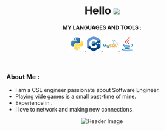 <div id="body" align="center">
<h1>
Hello
    <img src="https://media.giphy.com/media/hvRJCLFzcasrR4ia7z/giphy.gif" width="30px"/>
</h1>
<p><b>MY LANGUAGES AND TOOLS :</b>


<div>
    <a href="https://www.python.org" target="_blank" rel="noreferrer"> <img src="https://raw.githubusercontent.com/devicons/devicon/master/icons/python/python-original.svg" alt="python" width="40" height="40"/> </a>
    <a href="https://www.w3schools.com/cpp/" target="_blank" rel="noreferrer"> <img src="https://raw.githubusercontent.com/devicons/devicon/master/icons/cplusplus/cplusplus-original.svg" alt="cplusplus" width="40" height="40"/> </a>
    <a href="https://www.mysql.com/" target="_blank" rel="noreferrer"> <img src="https://raw.githubusercontent.com/devicons/devicon/master/icons/mysql/mysql-original-wordmark.svg" alt="mysql" width="40" height="40"/> </a>
    <a href="https://www.java.com" target="_blank" rel="noreferrer"> <img src="https://raw.githubusercontent.com/devicons/devicon/master/icons/java/java-original.svg" alt="java" width="40" height="40"/> </a> 

</div>

![]()

<div id="about" align="left">

### About Me : 

 - I am a CSE engineer passionate about Software Engineer.
 - Playing vide games is a small past-time of mine.
 - Experience in . 
 - I love to network and making new connections.  

</div>



![Header Image](https://user-images.githubusercontent.com/74038190/221352987-68da234d-4d62-4e9d-9d7f-098dc657c2dc.gif)


